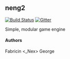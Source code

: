 ## neng2
[![Build Status](https://travis-ci.com/Neonic-Xenofear/neng2.svg?token=kx2yGWpGwbG13qHfVjRX&branch=master)](https://travis-ci.com/Neonic-Xenofear/neng2) [![Gitter](https://badges.gitter.im/neonic_engine2/neng2.svg)](https://gitter.im/neonic_engine2/neng2?utm_source=badge&utm_medium=badge&utm_campaign=pr-badge)

Simple, modular game engine

#### Authors
  Fabricin <_Nex> George
